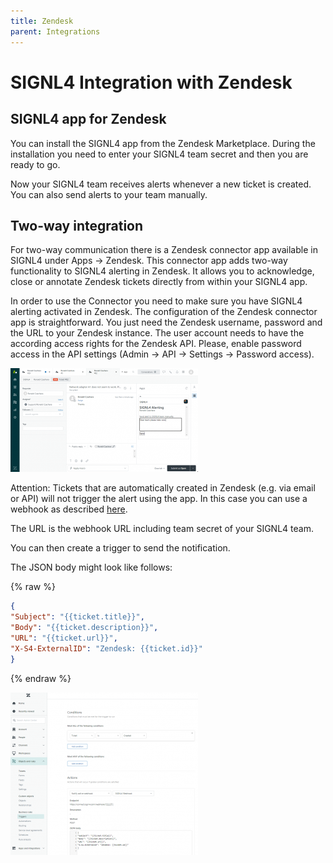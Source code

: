 ```yaml
---
title: Zendesk
parent: Integrations
---
```


# SIGNL4 Integration with Zendesk

## SIGNL4 app for Zendesk

You can install the SIGNL4 app from the Zendesk Marketplace. During the installation you need to enter your SIGNL4 team secret and then you are ready to go.

Now your SIGNL4 team receives alerts whenever a new ticket is created. You can also send alerts to your team manually.

## Two-way integration

For two-way communication there is a Zendesk connector app available in SIGNL4 under Apps -> Zendesk. This connector app adds two-way functionality to SIGNL4 alerting in Zendesk. It allows you to acknowledge, close or annotate Zendesk tickets directly from within your SIGNL4 app.

In order to use the Connector you need to make sure you have SIGNL4 alerting activated in Zendesk. The configuration of the Zendesk connector app is straightforward. You just need the Zendesk username, password and the URL to your Zendesk instance. The user account needs to have the according access rights for the Zendesk API. Please, enable password access in the API settings (Admin -> API -> Settings -> Password access).

![Zendesk Ticket](zendesk-ticket.png)

Attention: Tickets that are automatically created in Zendesk (e.g. via email or API) will not trigger the alert using the app. In this case you can use a webhook as described [here](https://support.zendesk.com/hc/en-us/articles/4408839108378-Creating-webhooks-to-interact-with-third-party-systems).

The URL is the webhook URL including team secret of your SIGNL4 team.

You can then create a trigger to send the notification.

The JSON body might look like follows:

{% raw %}
```json
{
"Subject": "{{ticket.title}}",
"Body": "{{ticket.description}}",
"URL": "{{ticket.url}}",
"X-S4-ExternalID": "Zendesk: {{ticket.id}}"
}
```
{% endraw %}

![Zendesk Trigger](zendesk-trigger.png)
